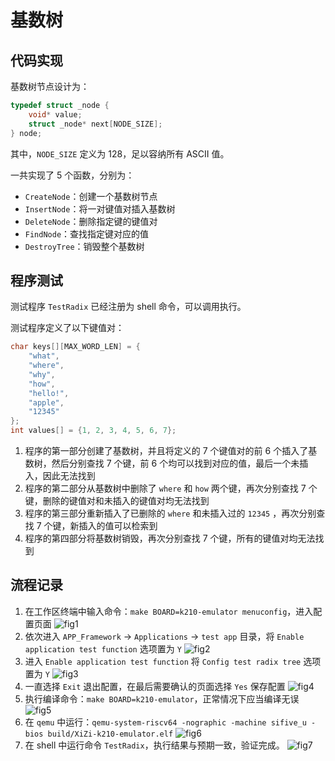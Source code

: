 # 基数树

## 代码实现

基数树节点设计为：

```C
typedef struct _node {
    void* value;
    struct _node* next[NODE_SIZE];
} node;
```

其中，`NODE_SIZE` 定义为 128，足以容纳所有 ASCII 值。

一共实现了 5 个函数，分别为：

- `CreateNode`：创建一个基数树节点
- `InsertNode`：将一对键值对插入基数树
- `DeleteNode`：删除指定键的键值对
- `FindNode`：查找指定键对应的值
- `DestroyTree`：销毁整个基数树

## 程序测试

测试程序 `TestRadix` 已经注册为 shell 命令，可以调用执行。

测试程序定义了以下键值对：

```c
char keys[][MAX_WORD_LEN] = {
    "what",
    "where",
    "why",
    "how",
    "hello!",
    "apple",
    "12345"
};
int values[] = {1, 2, 3, 4, 5, 6, 7};
```

1. 程序的第一部分创建了基数树，并且将定义的 7 个键值对的前 6 个插入了基数树，然后分别查找 7 个键，前 6 个均可以找到对应的值，最后一个未插入，因此无法找到
2. 程序的第二部分从基数树中删除了 `where` 和 `how` 两个键，再次分别查找 7 个键，删除的键值对和未插入的键值对均无法找到
3. 程序的第三部分重新插入了已删除的 `where` 和未插入过的 `12345` ，再次分别查找 7 个键，新插入的值可以检索到
4. 程序的第四部分将基数树销毁，再次分别查找 7 个键，所有的键值对均无法找到

## 流程记录

1. 在工作区终端中输入命令：`make BOARD=k210-emulator menuconfig`，进入配置页面
![fig1](fig1.png)
2. 依次进入 `APP_Framework` -> `Applications` -> `test app` 目录，将 `Enable application test function` 选项置为 `Y`
![fig2](fig2.png)
3. 进入 `Enable application test function` 将 `Config test radix tree` 选项置为 `Y`
![fig3](fig3.png)
4. 一直选择 `Exit` 退出配置，在最后需要确认的页面选择 `Yes` 保存配置
![fig4](fig4.png)
5. 执行编译命令：`make BOARD=k210-emulator`，正常情况下应当编译无误
![fig5](fig5.png)
6. 在 `qemu` 中运行：`qemu-system-riscv64 -nographic -machine sifive_u -bios build/XiZi-k210-emulator.elf`
![fig6](fig6.png)
7. 在 shell 中运行命令 `TestRadix`，执行结果与预期一致，验证完成。
![fig7](fig7.png)